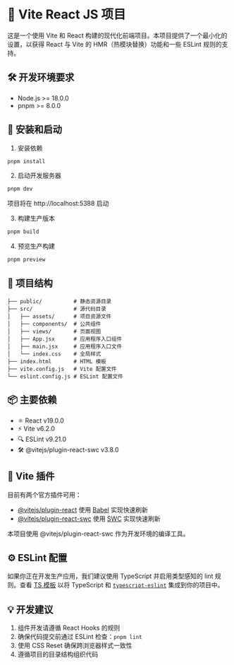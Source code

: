 # 🚀 Vite React JS 项目

这是一个使用 Vite 和 React 构建的现代化前端项目。本项目提供了一个最小化的设置，以获得 React 与 Vite 的 HMR（热模块替换）功能和一些 ESLint 规则的支持。

## 🛠️ 开发环境要求

- Node.js >= 18.0.0
- pnpm >= 8.0.0

## 🏃 安装和启动

1. 安装依赖
```bash
pnpm install
```

2. 启动开发服务器
```bash
pnpm dev
```
项目将在 http://localhost:5388 启动

3. 构建生产版本
```bash
pnpm build
```

4. 预览生产构建
```bash
pnpm preview
```

## 📁 项目结构

```
├── public/          # 静态资源目录
├── src/             # 源代码目录
│   ├── assets/      # 项目资源文件
│   ├── components/  # 公共组件
│   ├── views/       # 页面视图
│   ├── App.jsx      # 应用程序入口组件
│   ├── main.jsx     # 应用程序入口文件
│   └── index.css    # 全局样式
├── index.html       # HTML 模板
├── vite.config.js   # Vite 配置文件
└── eslint.config.js # ESLint 配置文件
```

## 📦 主要依赖

- ⚛️ React v19.0.0
- ⚡ Vite v6.2.0
- 🔍 ESLint v9.21.0
- 🛠️ @vitejs/plugin-react-swc v3.8.0

## 🔌 Vite 插件

目前有两个官方插件可用：

- [@vitejs/plugin-react](https://github.com/vitejs/vite-plugin-react/blob/main/packages/plugin-react/README.md) 使用 [Babel](https://babeljs.io/) 实现快速刷新
- [@vitejs/plugin-react-swc](https://github.com/vitejs/vite-plugin-react-swc) 使用 [SWC](https://swc.rs/) 实现快速刷新

本项目使用 @vitejs/plugin-react-swc 作为开发环境的编译工具。

## ⚙️ ESLint 配置

如果你正在开发生产应用，我们建议使用 TypeScript 并启用类型感知的 lint 规则。查看 [TS 模板](https://github.com/vitejs/vite/tree/main/packages/create-vite/template-react-ts) 以将 TypeScript 和 [`typescript-eslint`](https://typescript-eslint.io) 集成到你的项目中。

## 💡 开发建议

1. 组件开发请遵循 React Hooks 的规则
2. 确保代码提交前通过 ESLint 检查：`pnpm lint`
3. 使用 CSS Reset 确保跨浏览器样式一致性
4. 遵循项目的目录结构组织代码
